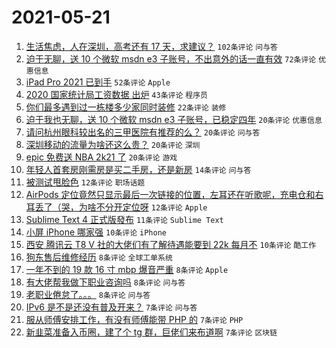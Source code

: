 # 2021-05-21

1. [生活焦虑，人在深圳，高考还有 17 天，求建议？](https://www.v2ex.com/t/778291) `102条评论` `问与答`
1. [迫于无聊，送 10 个微软 msdn e3 子账号，不出意外的话一直有效](https://www.v2ex.com/t/778274) `72条评论` `优惠信息`
1. [iPad Pro 2021 已到手](https://www.v2ex.com/t/778271) `52条评论` `Apple`
1. [2020 国家统计局工资数据 出炉](https://www.v2ex.com/t/778270) `43条评论` `程序员`
1. [你们最多遇到过一栋楼多少家同时装修](https://www.v2ex.com/t/778269) `22条评论` `装修`
1. [迫于我也无聊，送 10 个微软 msdn e3 子账号，已稳定四年](https://www.v2ex.com/t/778305) `20条评论` `优惠信息`
1. [请问杭州眼科较出名的三甲医院有推荐的么？](https://www.v2ex.com/t/778284) `20条评论` `问与答`
1. [深圳移动的流量为啥还这么贵？](https://www.v2ex.com/t/778265) `20条评论` `深圳`
1. [epic 免费送 NBA 2k21 了](https://www.v2ex.com/t/778264) `20条评论` `游戏`
1. [年轻人首套房刚需房是买二手房，还是新房](https://www.v2ex.com/t/778279) `14条评论` `问与答`
1. [被测试甩脸色](https://www.v2ex.com/t/778309) `12条评论` `职场话题`
1. [AirPods 定位竟然只显示最后一次链接的位置，左耳还在听歌呢，充电仓和右耳丢了（哭，为啥不分开定位呀](https://www.v2ex.com/t/778277) `12条评论` `Apple`
1. [Sublime Text 4 正式版發布](https://www.v2ex.com/t/778336) `11条评论` `Sublime Text`
1. [小屏 iPhone 哪家强](https://www.v2ex.com/t/778353) `10条评论` `iPhone`
1. [西安 腾讯云 T8 V 社的大佬们有了解待遇能要到 22k 每月不](https://www.v2ex.com/t/778289) `10条评论` `酷工作`
1. [狗东售后维修经历](https://www.v2ex.com/t/778343) `8条评论` `全球工单系统`
1. [一年不到的 19 款 16 寸 mbp 爆音严重](https://www.v2ex.com/t/778334) `8条评论` `Apple`
1. [有大佬帮我做下职业咨询吗](https://www.v2ex.com/t/778319) `8条评论` `问与答`
1. [老职业倦怠了。。。](https://www.v2ex.com/t/778297) `8条评论` `问与答`
1. [IPv6 是不是还没有普及开来？](https://www.v2ex.com/t/778295) `7条评论` `问与答`
1. [服从师傅安排工作，有没有师傅能带 PHP 的](https://www.v2ex.com/t/778287) `7条评论` `PHP`
1. [新韭菜准备入币圈，建了个 tg 群，巨佬们来布道啊](https://www.v2ex.com/t/778282) `7条评论` `区块链`
